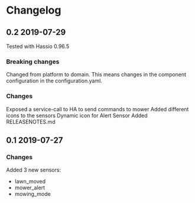 # Changelog

## 0.2 2019-07-29
Tested with Hassio 0.96.5

### Breaking changes
Changed from platform to domain. This means changes in the component configuration in the configuration.yaml.

### Changes

Exposed a service-call to HA to send commands to mower
Added different icons to the sensors
Dynamic icon for Alert Sensor
Added RELEASENOTES.md

## 0.1 2019-07-27

### Changes
Added 3 new sensors:
- lawn_moved
- mower_alert
- mowing_mode
